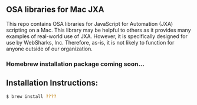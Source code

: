 ## OSA libraries for Mac JXA

This repo contains OSA libraries for JavaScript for Automation (JXA) scripting on a Mac. This library may be helpful to others as it provides many examples of real-world use of JXA. However, it is specifically designed for use by WebSharks, Inc. Therefore, as-is, it is not likely to function for anyone outside of our organization.

### Homebrew installation package coming soon...

## Installation Instructions:

```bash
$ brew install ????
```